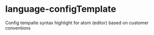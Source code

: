 # language-configTemplate
Config tempalte syntax highlight for atom (editor) based on customer conventions
